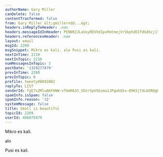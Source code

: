 ```yaml
---
authorName: Gary Miller
canDelete: false
contentTrasformed: false
from: Gary Miller &lt;gmillernd@...&gt;
headers.inReplyToHeader: .nan
headers.messageIdInHeader: PENBR2JLaUxyREVXd1pvRmtmejVrSkphdD1fdGd5cj1YWFc9MEhfMmYzRGNYT1NybmVVQUBtYWlsLmdtYWlsLmNvbT4=
headers.referencesHeader: .nan
layout: email
msgId: 2209
msgSnippet: Mikro es kali. alo Pusi es kali.
nextInTime: 2210
nextInTopic: 2210
numMessagesInTopic: 3
postDate: '1329277879'
prevInTime: 2208
prevInTopic: 0
profile: tweety08092002
replyTo: LIST
senderId: fgE7sZMluAKFHNW-vf6mR63S_SDzr5pUSGsma1JPgwbGkx-09K5jT4LbORQgRf1PxfVKnFAJlFHstKyvkjyckzh3_uAtTBsS
spamInfo.isSpam: false
spamInfo.reason: '12'
systemMessage: false
title: Small is beautiful
topicId: 2209
userId: 486875979
---
```


Mikro es kali.

alo

Pusi es kali.

